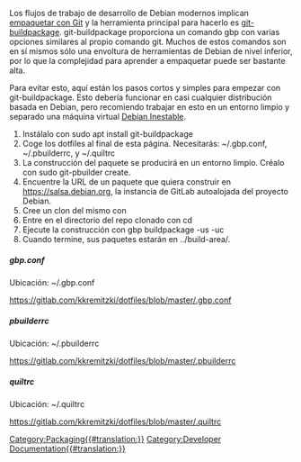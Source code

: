 

Los flujos de trabajo de desarrollo de Debian modernos implican [empaquetar con Git](https://wiki.debian.org/PackagingWithGit) y la herramienta principal para hacerlo es [git-buildpackage](http://honk.sigxcpu.org/projects/git-buildpackage/manual-html/gbp.html). git-buildpackage proporciona un comando gbp con varias opciones similares al propio comando git. Muchos de estos comandos son en sí mismos sólo una envoltura de herramientas de Debian de nivel inferior, por lo que la complejidad para aprender a empaquetar puede ser bastante alta.

Para evitar esto, aquí están los pasos cortos y simples para empezar con git-buildpackage. Esto debería funcionar en casi cualquier distribución basada en Debian, pero recomiendo trabajar en esto en un entorno limpio y separado una máquina virtual [Debian Inestable](Debian_Unstable/es.md).

1.  Instálalo con sudo apt install git-buildpackage
2.  Coge los dotfiles al final de esta página. Necesitarás: ~/.gbp.conf, ~/.pbuilderrc, y ~/.quiltrc
3.  La construcción del paquete se producirá en un entorno limpio. Créalo con sudo git-pbuilder create.
4.  Encuentre la URL de un paquete que quiera construir en <https://salsa.debian.org>, la instancia de GitLab autoalojada del proyecto Debian.
5.  Cree un clon del mismo con 
6.  Entre en el directorio del repo clonado con cd
7.  Ejecute la construcción con gbp buildpackage -us -uc
8.  Cuando termine, sus paquetes estarán en ../build-area/.

##### gbp.conf

Ubicación: ~/.gbp.conf

<https://gitlab.com/kkremitzki/dotfiles/blob/master/.gbp.conf>

##### pbuilderrc

Ubicación: ~/.pbuilderrc

<https://gitlab.com/kkremitzki/dotfiles/blob/master/.pbuilderrc>

##### quiltrc

Ubicación: ~/.quiltrc

<https://gitlab.com/kkremitzki/dotfiles/blob/master/.quiltrc>


 

[Category:Packaging{{\#translation:}}](Category:Packaging.md) [Category:Developer Documentation{{\#translation:}}](Category:Developer_Documentation.md)
